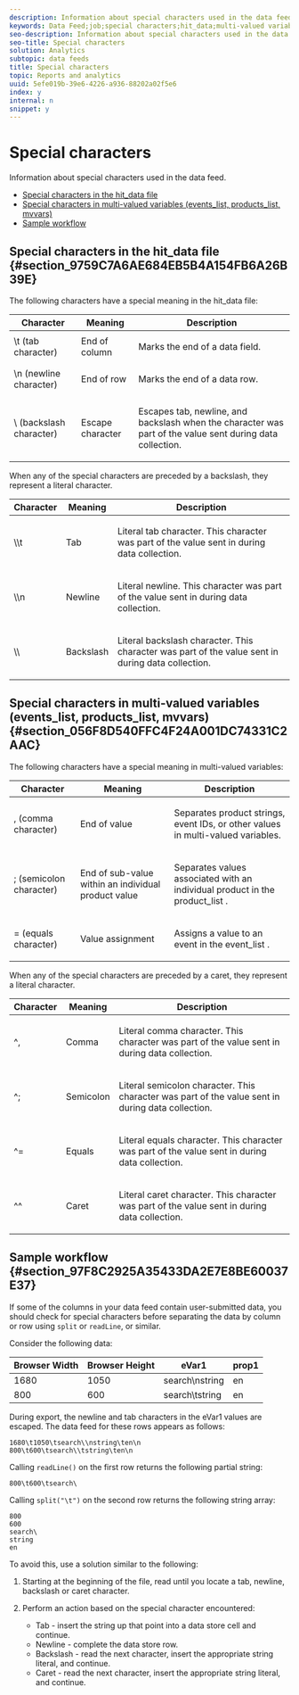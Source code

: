 ```yaml
---
description: Information about special characters used in the data feed.
keywords: Data Feed;job;special characters;hit_data;multi-valued variables;events_list;products_list;mvvars
seo-description: Information about special characters used in the data feed.
seo-title: Special characters
solution: Analytics
subtopic: data feeds
title: Special characters
topic: Reports and analytics
uuid: 5efe019b-39e6-4226-a936-88202a02f5e6
index: y
internal: n
snippet: y
---
```


# Special characters

Information about special characters used in the data feed.

* [Special characters in the hit_data file](../../../export/analytics-data-feed/c-df-contents/datafeeds-spec-chars.md#section_9759C7A6AE684EB5B4A154FB6A26B39E) 
* [Special characters in multi-valued variables (events_list, products_list, mvvars)](../../../export/analytics-data-feed/c-df-contents/datafeeds-spec-chars.md#section_056F8D540FFC4F24A001DC74331C2AAC) 
* [Sample workflow](../../../export/analytics-data-feed/c-df-contents/datafeeds-spec-chars.md#section_97F8C2925A35433DA2E7E8BE60037E37)

## Special characters in the hit_data file {#section_9759C7A6AE684EB5B4A154FB6A26B39E}

The following characters have a special meaning in the hit_data file: 

<table id="table_56C79E6C25FE4B0CADFED2F5FEC165AD"> 
 <thead> 
  <tr> 
   <th colname="col1" class="entry"> Character </th> 
   <th colname="col02" class="entry"> Meaning </th> 
   <th colname="col2" class="entry"> Description </th> 
  </tr> 
 </thead>
 <tbody> 
  <tr> 
   <td colname="col1"> <span class="codeph"> \t </span> (tab character) </td> 
   <td colname="col02"> End of column </td> 
   <td colname="col2"> <p>Marks the end of a data field. </p> </td> 
  </tr> 
  <tr> 
   <td colname="col1"> <span class="codeph"> \n </span> (newline character) </td> 
   <td colname="col02"> End of row </td> 
   <td colname="col2"> <p>Marks the end of a data row. </p> </td> 
  </tr> 
  <tr> 
   <td colname="col1"> <span class="codeph"> \ </span> (backslash character) </td> 
   <td colname="col02"> Escape character </td> 
   <td colname="col2"> <p>Escapes tab, newline, and backslash when the character was part of the value sent during data collection. </p> </td> 
  </tr> 
 </tbody> 
</table>

When any of the special characters are preceded by a backslash, they represent a literal character. 

<table id="table_D25C109057F14EA4B0B8968EEC2FCDF1"> 
 <thead> 
  <tr> 
   <th colname="col1" class="entry"> Character </th> 
   <th colname="col02" class="entry"> Meaning </th> 
   <th colname="col2" class="entry"> Description </th> 
  </tr> 
 </thead>
 <tbody> 
  <tr> 
   <td colname="col1"> <span class="codeph"> \\t </span> </td> 
   <td colname="col02"> Tab </td> 
   <td colname="col2"> <p>Literal tab character. This character was part of the value sent in during data collection. </p> </td> 
  </tr> 
  <tr> 
   <td colname="col1"> <span class="codeph"> \\n </span> </td> 
   <td colname="col02"> Newline </td> 
   <td colname="col2"> <p>Literal newline. This character was part of the value sent in during data collection. </p> </td> 
  </tr> 
  <tr> 
   <td colname="col1"> <span class="codeph"> \\ </span> </td> 
   <td colname="col02"> Backslash </td> 
   <td colname="col2"> <p>Literal backslash character. This character was part of the value sent in during data collection. </p> </td> 
  </tr> 
 </tbody> 
</table>

## Special characters in multi-valued variables (events_list, products_list, mvvars) {#section_056F8D540FFC4F24A001DC74331C2AAC}

The following characters have a special meaning in multi-valued variables: 

<table id="table_FDA13DE05A784ED4972C2955BD2642C7"> 
 <thead> 
  <tr> 
   <th colname="col1" class="entry"> Character </th> 
   <th colname="col02" class="entry"> Meaning </th> 
   <th colname="col2" class="entry"> Description </th> 
  </tr> 
 </thead>
 <tbody> 
  <tr> 
   <td colname="col1"> <span class="codeph"> , </span> (comma character) </td> 
   <td colname="col02"> End of value </td> 
   <td colname="col2"> <p>Separates product strings, event IDs, or other values in multi-valued variables. </p> </td> 
  </tr> 
  <tr> 
   <td colname="col1"> <span class="codeph"> ; </span> (semicolon character) </td> 
   <td colname="col02"> End of sub-value within an individual product value </td> 
   <td colname="col2"> <p>Separates values associated with an individual product in the <span class="codeph"> product_list </span>. </p> </td> 
  </tr> 
  <tr> 
   <td colname="col1"> <span class="codeph"> = </span> (equals character) </td> 
   <td colname="col02"> Value assignment </td> 
   <td colname="col2"> <p>Assigns a value to an event in the <span class="codeph"> event_list </span>. </p> </td> 
  </tr> 
 </tbody> 
</table>

When any of the special characters are preceded by a caret, they represent a literal character.

<table id="table_974911F5274B4746B38354621C9B6CD5"> 
 <thead> 
  <tr> 
   <th colname="col1" class="entry"> Character </th> 
   <th colname="col02" class="entry"> Meaning </th> 
   <th colname="col2" class="entry"> Description </th> 
  </tr> 
 </thead>
 <tbody> 
  <tr> 
   <td colname="col1"> <span class="codeph"> ^, </span> </td> 
   <td colname="col02"> Comma </td> 
   <td colname="col2"> <p>Literal comma character. This character was part of the value sent in during data collection. </p> </td> 
  </tr> 
  <tr> 
   <td colname="col1"> <span class="codeph"> ^; </span> </td> 
   <td colname="col02"> Semicolon </td> 
   <td colname="col2"> <p>Literal semicolon character. This character was part of the value sent in during data collection. </p> </td> 
  </tr> 
  <tr> 
   <td colname="col1"> <span class="codeph"> ^= </span> </td> 
   <td colname="col02"> Equals </td> 
   <td colname="col2"> <p>Literal equals character. This character was part of the value sent in during data collection. </p> </td> 
  </tr> 
  <tr> 
   <td colname="col1"> <span class="codeph"> ^^ </span> </td> 
   <td colname="col02"> Caret </td> 
   <td colname="col2"> <p>Literal caret character. This character was part of the value sent in during data collection. </p> </td> 
  </tr> 
 </tbody> 
</table>

## Sample workflow {#section_97F8C2925A35433DA2E7E8BE60037E37}

If some of the columns in your data feed contain user-submitted data, you should check for special characters before separating the data by column or row using `split` or `readLine`, or similar.

Consider the following data: 

|  Browser Width  | Browser Height  | eVar1  | prop1  |
|---|---|---|---|
|  1680  | 1050  | search\nstring  | en  |
|  800  | 600  | search\tstring  | en  |

During export, the newline and tab characters in the eVar1 values are escaped. The data feed for these rows appears as follows:

```
1680\t1050\tsearch\\nstring\ten\n 
800\t600\tsearch\\tstring\ten\n
```

Calling `readLine()` on the first row returns the following partial string:

```
800\t600\tsearch\
```

Calling `split("\t")` on the second row returns the following string array:

```
800 
600 
search\ 
string 
en
```

To avoid this, use a solution similar to the following:

1. Starting at the beginning of the file, read until you locate a tab, newline, backslash or caret character. 
1. Perform an action based on the special character encountered:

    * Tab - insert the string up that point into a data store cell and continue. 
    * Newline - complete the data store row. 
    * Backslash - read the next character, insert the appropriate string literal, and continue. 
    * Caret - read the next character, insert the appropriate string literal, and continue.

